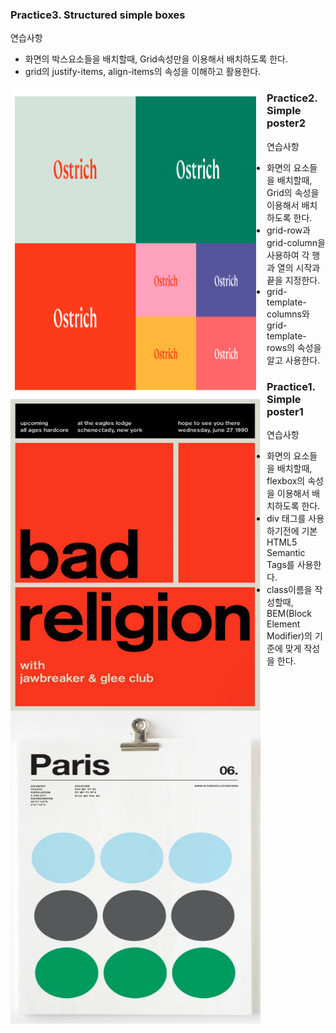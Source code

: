 ### Practice3. Structured simple boxes

연습사항

- 화면의 박스요소들을 배치할때, Grid속성만을 이용해서 배치하도록 한다.
- grid의 justify-items, align-items의 속성을 이해하고 활용한다.

<img src="imgs/practice3.png"
     alt="Markdown Monster icon"
     style="height: 500px; width:400px; float: left; margin-right: 10px;" />

### Practice2. Simple poster2

연습사항

- 화면의 요소들을 배치할때, Grid의 속성을 이용해서 배치하도록 한다.
- grid-row과 grid-column을 사용하여 각 행과 열의 시작과 끝을 지정한다.
- grid-template-columns와 grid-template-rows의 속성을 알고 사용한다.

<img src="imgs/practice2.png"
     alt="Markdown Monster icon"
     style="height: 500px; width:400px; float: left; margin-right: 10px;" />

### Practice1. Simple poster1

연습사항

- 화면의 요소들을 배치할때, flexbox의 속성을 이용해서 배치하도록 한다.
- div 태그를 사용하기전에 기본 HTML5 Semantic Tags를 사용한다.
- class이름을 작성할때, BEM(Block Element Modifier)의 기준에 맞게 작성을 한다.

<img src="imgs/practice1.png"
     alt="Markdown Monster icon"
     style="height: 500px; width:400px; float: left; margin-right: 10px;" />
